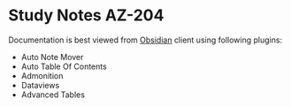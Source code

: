 
# Study Notes AZ-204

Documentation is best viewed from [Obsidian](https://help.obsidian.md/Getting+started/Download+and+install+Obsidian) client using following plugins:
- Auto Note Mover
- Auto Table Of Contents
- Admonition
- Dataviews
- Advanced Tables










